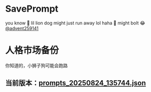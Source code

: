 # SavePrompt
you know 🫠 lil lion dog might just run away lol
haha 🐶 might bolt 😂 [@advent259141](https://github.com/advent259141)

# 人格市场备份
你知道的，小狮子狗可能会跑路

## 当前版本：[prompts_20250824_135744.json](https://github.com/Larch-C/SavePrompt/blob/main/prompts_20250824_135744.json)
